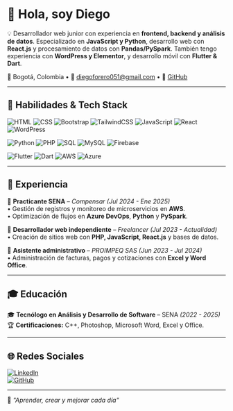 # 👋 Hola, soy Diego  

💡 Desarrollador web junior con experiencia en **frontend, backend y análisis de datos**. Especializado en **JavaScript y Python**, desarrollo web con **React.js** y procesamiento de datos con **Pandas/PySpark**. También tengo experiencia con **WordPress y Elementor**, y desarrollo móvil con **Flutter & Dart**.  

📍 Bogotá, Colombia • 📧 diegoforero051@gmail.com • 🔗 [GitHub](https://github.com/DiegoF1027)  

---

## 🚀 Habilidades & Tech Stack  

![HTML](https://img.shields.io/badge/HTML-E34F26?style=for-the-badge&logo=html5&logoColor=white) ![CSS](https://img.shields.io/badge/CSS-1572B6?style=for-the-badge&logo=css3&logoColor=white) ![Bootstrap](https://img.shields.io/badge/Bootstrap-7952B3?style=for-the-badge&logo=bootstrap&logoColor=white) ![TailwindCSS](https://img.shields.io/badge/TailwindCSS-38B2AC?style=for-the-badge&logo=tailwind-css&logoColor=white) ![JavaScript](https://img.shields.io/badge/JavaScript-F7DF1E?style=for-the-badge&logo=javascript&logoColor=black) ![React](https://img.shields.io/badge/React-61DAFB?style=for-the-badge&logo=react&logoColor=black) ![WordPress](https://img.shields.io/badge/WordPress-21759B?style=for-the-badge&logo=wordpress&logoColor=white)  

![Python](https://img.shields.io/badge/Python-3776AB?style=for-the-badge&logo=python&logoColor=white) ![PHP](https://img.shields.io/badge/PHP-777BB4?style=for-the-badge&logo=php&logoColor=white) ![SQL](https://img.shields.io/badge/SQL-4479A1?style=for-the-badge&logo=mysql&logoColor=white) ![MySQL](https://img.shields.io/badge/MySQL-4479A1?style=for-the-badge&logo=mysql&logoColor=white) ![Firebase](https://img.shields.io/badge/Firebase-FFCA28?style=for-the-badge&logo=firebase&logoColor=black)  

![Flutter](https://img.shields.io/badge/Flutter-02569B?style=for-the-badge&logo=flutter&logoColor=white) ![Dart](https://img.shields.io/badge/Dart-0175C2?style=for-the-badge&logo=dart&logoColor=white) ![AWS](https://img.shields.io/badge/AWS-232F3E?style=for-the-badge&logo=amazon-aws&logoColor=white) ![Azure](https://img.shields.io/badge/Azure-0078D4?style=for-the-badge&logo=microsoft-azure&logoColor=white)  

---

## 📌 Experiencia  

📍 **Practicante SENA** – *Compensar* *(Jul 2024 - Ene 2025)*  
• Gestión de registros y monitoreo de microservicios en **AWS**.  
• Optimización de flujos en **Azure DevOps**, **Python** y **PySpark**.  

📍 **Desarrollador web independiente** – *Freelancer* *(Jul 2023 - Actualidad)*  
• Creación de sitios web con **PHP, JavaScript, React.js** y bases de datos.  

📍 **Asistente administrativo** – *PROIMPEQ SAS* *(Jun 2023 - Jul 2024)*  
• Administración de facturas, pagos y cotizaciones con **Excel y Word Office**.  

---

## 🎓 Educación  

🎓 **Tecnólogo en Análisis y Desarrollo de Software** – SENA *(2022 - 2025)*  
🏆 **Certificaciones:** C++, Photoshop, Microsoft Word, Excel y Office.  

---

## 🌐 Redes Sociales  

[![LinkedIn](https://img.shields.io/badge/LinkedIn-0077B5?style=for-the-badge&logo=linkedin&logoColor=white)](https://www.linkedin.com/in/diego-forero-b50998277/)  
[![GitHub](https://img.shields.io/badge/GitHub-181717?style=for-the-badge&logo=github&logoColor=white)](https://github.com/DiegoF1027)  

---

🚀 *"Aprender, crear y mejorar cada día"*  
